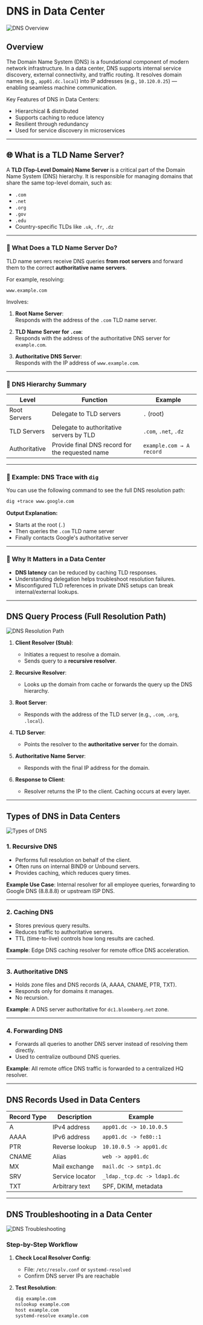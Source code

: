 # DNS in Data Center 

![DNS Overview](https://github.com/razzazok24/Networking_CCNA/blob/main/images/ChatGPT%20Image%20Apr%2016,%202025,%2002_00_59%20AM.png?raw=true)

## Overview

The Domain Name System (DNS) is a foundational component of modern network infrastructure. In a data center, DNS supports internal service discovery, external connectivity, and traffic routing. It resolves domain names (e.g., `app01.dc.local`) into IP addresses (e.g., `10.120.0.25`) — enabling seamless machine communication.

Key Features of DNS in Data Centers:
- Hierarchical & distributed
- Supports caching to reduce latency
- Resilient through redundancy
- Used for service discovery in microservices

---

## 🌐 What is a TLD Name Server?

A **TLD (Top-Level Domain) Name Server** is a critical part of the Domain Name System (DNS) hierarchy. It is responsible for managing domains that share the same top-level domain, such as:

- `.com`
- `.net`
- `.org`
- `.gov`
- `.edu`
- Country-specific TLDs like `.uk`, `.fr`, `.dz`

---

### 🔸 What Does a TLD Name Server Do?

TLD name servers receive DNS queries **from root servers** and forward them to the correct **authoritative name servers**.

For example, resolving:

```
www.example.com
```

Involves:

1. **Root Name Server**:  
   Responds with the address of the `.com` TLD name server.

2. **TLD Name Server for `.com`**:  
   Responds with the address of the authoritative DNS server for `example.com`.

3. **Authoritative DNS Server**:  
   Responds with the IP address of `www.example.com`.

---

### 🧱 DNS Hierarchy Summary

| Level         | Function                                         | Example                  |
|---------------|--------------------------------------------------|--------------------------|
| Root Servers  | Delegate to TLD servers                          | `.` (root)               |
| TLD Servers   | Delegate to authoritative servers by TLD         | `.com`, `.net`, `.dz`    |
| Authoritative | Provide final DNS record for the requested name | `example.com → A record` |

---

### 🧪 Example: DNS Trace with `dig`

You can use the following command to see the full DNS resolution path:

```bash
dig +trace www.google.com
```

**Output Explanation:**
- Starts at the root (`.`)
- Then queries the `.com` TLD name server
- Finally contacts Google's authoritative server

---

### 📌 Why It Matters in a Data Center

- **DNS latency** can be reduced by caching TLD responses.
- Understanding delegation helps troubleshoot resolution failures.
- Misconfigured TLD references in private DNS setups can break internal/external lookups.



---
## DNS Query Process (Full Resolution Path)

![DNS Resolution Path](https://github.com/razzazok24/Networking_CCNA/blob/main/images/ChatGPT%20Image%20Apr%2016%2C%202025%2C%2002_05_45%20AM.png)

1. **Client Resolver (Stub)**:
   - Initiates a request to resolve a domain.
   - Sends query to a **recursive resolver**.

2. **Recursive Resolver**:
   - Looks up the domain from cache or forwards the query up the DNS hierarchy.

3. **Root Server**:
   - Responds with the address of the TLD server (e.g., `.com`, `.org`, `.local`).

4. **TLD Server**:
   - Points the resolver to the **authoritative server** for the domain.

5. **Authoritative Name Server**:
   - Responds with the final IP address for the domain.

6. **Response to Client**:
   - Resolver returns the IP to the client. Caching occurs at every layer.

---

## Types of DNS in Data Centers

![Types of DNS](https://github.com/razzazok24/Networking_CCNA/blob/main/images/ChatGPT%20Image%20Apr%2015,%202025,%2001_27_58%20AM.png?raw=true)

### 1. Recursive DNS
- Performs full resolution on behalf of the client.
- Often runs on internal BIND9 or Unbound servers.
- Provides caching, which reduces query times.

**Example Use Case**: Internal resolver for all employee queries, forwarding to Google DNS (8.8.8.8) or upstream ISP DNS.

---

### 2. Caching DNS
- Stores previous query results.
- Reduces traffic to authoritative servers.
- TTL (time-to-live) controls how long results are cached.

**Example**: Edge DNS caching resolver for remote office DNS acceleration.

---

### 3. Authoritative DNS
- Holds zone files and DNS records (A, AAAA, CNAME, PTR, TXT).
- Responds only for domains it manages.
- No recursion.

**Example**: A DNS server authoritative for `dc1.bloomberg.net` zone.

---

### 4. Forwarding DNS
- Forwards all queries to another DNS server instead of resolving them directly.
- Used to centralize outbound DNS queries.

**Example**: All remote office DNS traffic is forwarded to a centralized HQ resolver.

---

## DNS Records Used in Data Centers

| Record Type | Description | Example |
|-------------|-------------|---------|
| A           | IPv4 address | `app01.dc -> 10.10.0.5` |
| AAAA        | IPv6 address | `app01.dc -> fe80::1` |
| PTR         | Reverse lookup | `10.10.0.5 -> app01.dc` |
| CNAME       | Alias | `web -> app01.dc` |
| MX          | Mail exchange | `mail.dc -> smtp1.dc` |
| SRV         | Service locator | `_ldap._tcp.dc -> ldap1.dc` |
| TXT         | Arbitrary text | SPF, DKIM, metadata |

---

## DNS Troubleshooting in a Data Center

![DNS Troubleshooting](https://raw.githubusercontent.com/razzazok24/Networking_CCNA/refs/heads/main/images/ChatGPT%20Image%20Apr%2015%2C%202025%2C%2001_27_39%20AM.png)

### Step-by-Step Workflow

1. **Check Local Resolver Config**:
   - File: `/etc/resolv.conf` or `systemd-resolved`
   - Confirm DNS server IPs are reachable

2. **Test Resolution**:
   ```bash
   dig example.com
   nslookup example.com
   host example.com
   systemd-resolve example.com
